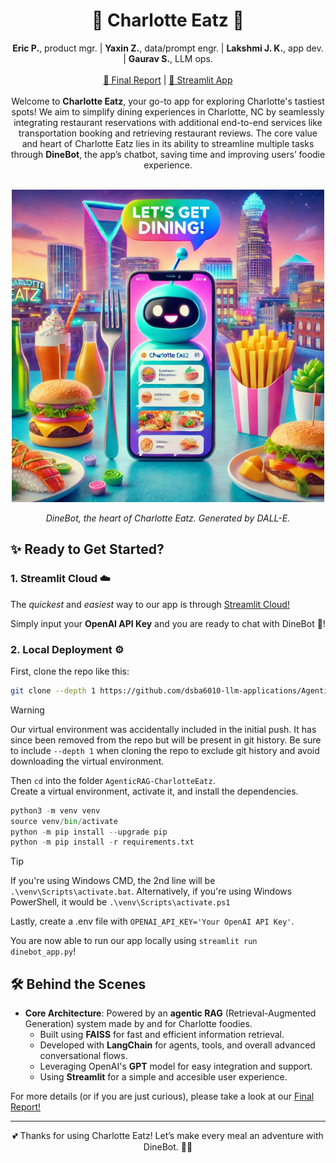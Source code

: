 <div align="center">
  <h1>🍴 Charlotte Eatz 🤖</h1>
</div>

<div align="center"><b>Eric P.</b>, product mgr. | <b>Yaxin Z.</b>, data/prompt engr. | <b>Lakshmi J. K.</b>, app dev. | <b>Gaurav S.</b>, LLM ops.</div>  
<br>

<div align="center">
  <a href="https://github.com/dsba6010-llm-applications/AgenticRAG-CharlotteEatz/blob/main/docs/Final%20Project%20Report.pdf">🎉 Final Report</a> |
  <a href="https://dinebot-uncc-dsba.streamlit.app/">🚀 Streamlit App</a>
</div>
<br>

<div align="center">
Welcome to <b>Charlotte Eatz</b>, your go-to app for exploring Charlotte's tastiest spots! We aim to simplify dining experiences in Charlotte, NC by seamlessly integrating restaurant reservations with additional end-to-end services like transportation booking and retrieving restaurant reviews. The core value and heart of Charlotte Eatz lies in its ability to streamline multiple tasks through <b>DineBot</b>, the app’s chatbot, saving time and improving users’ foodie experience.
</div>
<br>

<p align="center">
  <img width="500" height="500" src="https://raw.githubusercontent.com/dsba6010-llm-applications/AgenticRAG-CharlotteEatz/refs/heads/main/DineBot.png">
</p>

<p align="center"><i>DineBot, the heart of Charlotte Eatz. Generated by DALL-E.</i></p>
  
## ✨ Ready to Get Started?
### 1. Streamlit Cloud ☁️
The _quickest_ and _easiest_ way to our app is through [Streamlit Cloud!](https://dinebot-uncc-dsba.streamlit.app/)  

Simply input your __OpenAI API Key__ and you are ready to chat with DineBot 🤖!

### 2. Local Deployment ⚙️
First, clone the repo like this:

```bash
git clone --depth 1 https://github.com/dsba6010-llm-applications/AgenticRAG-CharlotteEatz.git
```

> [!WARNING]
> Our virtual environment was accidentally included in the initial push. It has since been removed from the repo but will be present in git history.
> Be sure to include ```--depth 1``` when cloning the repo to exclude git history and avoid downloading the virtual environment.

Then `cd` into the folder `AgenticRAG-CharlotteEatz`.  
Create a virtual environment, activate it, and install the dependencies.

```python
python3 -m venv venv
source venv/bin/activate
python -m pip install --upgrade pip
python -m pip install -r requirements.txt
```

> [!TIP]
> If you're using Windows CMD, the 2nd line will be `.\venv\Scripts\activate.bat`. 
> Alternatively, if you're using Windows PowerShell, it would be `.\venv\Scripts\activate.ps1`

Lastly, create a .env file with `OPENAI_API_KEY='Your OpenAI API Key'`.  

You are now able to run our app locally using `streamlit run dinebot_app.py`!
## 🛠️ Behind the Scenes 
- **Core Architecture**: Powered by an **agentic RAG** (Retrieval-Augmented Generation) system made by and for Charlotte foodies.
  - Built using **FAISS** for fast and efficient information retrieval.
  - Developed with **LangChain** for agents, tools, and overall advanced conversational flows.
  - Leveraging OpenAI's **GPT** model for easy integration and support.
  - Using **Streamlit** for a simple and accesible user experience.
    
For more details (or if you are just curious), please take a look at our [Final Report!](https://github.com/dsba6010-llm-applications/AgenticRAG-CharlotteEatz/blob/main/docs/Final%20Project%20Report.pdf)
 
---
<div align="center">
  💕 Thanks for using Charlotte Eatz! Let’s make every meal an adventure with DineBot. 🍷🍕
</div>



